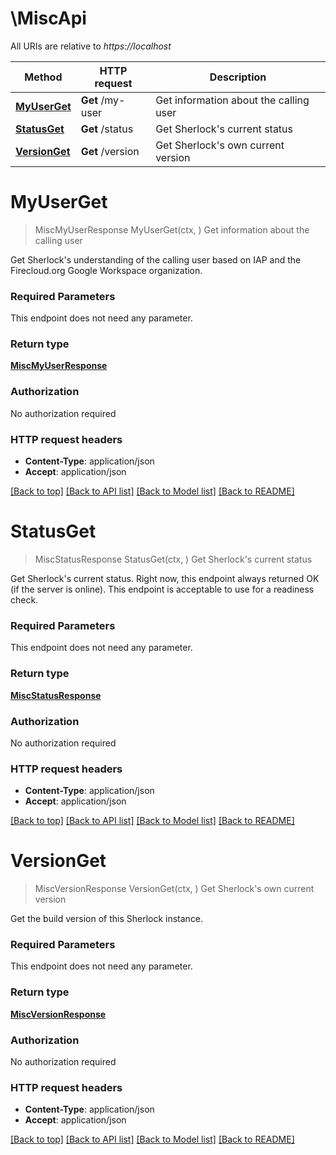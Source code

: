 # \MiscApi

All URIs are relative to *https://localhost*

Method | HTTP request | Description
------------- | ------------- | -------------
[**MyUserGet**](MiscApi.md#MyUserGet) | **Get** /my-user | Get information about the calling user
[**StatusGet**](MiscApi.md#StatusGet) | **Get** /status | Get Sherlock&#39;s current status
[**VersionGet**](MiscApi.md#VersionGet) | **Get** /version | Get Sherlock&#39;s own current version


# **MyUserGet**
> MiscMyUserResponse MyUserGet(ctx, )
Get information about the calling user

Get Sherlock's understanding of the calling user based on IAP and the Firecloud.org Google Workspace organization.

### Required Parameters
This endpoint does not need any parameter.

### Return type

[**MiscMyUserResponse**](misc.MyUserResponse.md)

### Authorization

No authorization required

### HTTP request headers

 - **Content-Type**: application/json
 - **Accept**: application/json

[[Back to top]](#) [[Back to API list]](../README.md#documentation-for-api-endpoints) [[Back to Model list]](../README.md#documentation-for-models) [[Back to README]](../README.md)

# **StatusGet**
> MiscStatusResponse StatusGet(ctx, )
Get Sherlock's current status

Get Sherlock's current status. Right now, this endpoint always returned OK (if the server is online). This endpoint is acceptable to use for a readiness check.

### Required Parameters
This endpoint does not need any parameter.

### Return type

[**MiscStatusResponse**](misc.StatusResponse.md)

### Authorization

No authorization required

### HTTP request headers

 - **Content-Type**: application/json
 - **Accept**: application/json

[[Back to top]](#) [[Back to API list]](../README.md#documentation-for-api-endpoints) [[Back to Model list]](../README.md#documentation-for-models) [[Back to README]](../README.md)

# **VersionGet**
> MiscVersionResponse VersionGet(ctx, )
Get Sherlock's own current version

Get the build version of this Sherlock instance.

### Required Parameters
This endpoint does not need any parameter.

### Return type

[**MiscVersionResponse**](misc.VersionResponse.md)

### Authorization

No authorization required

### HTTP request headers

 - **Content-Type**: application/json
 - **Accept**: application/json

[[Back to top]](#) [[Back to API list]](../README.md#documentation-for-api-endpoints) [[Back to Model list]](../README.md#documentation-for-models) [[Back to README]](../README.md)

